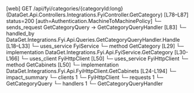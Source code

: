 [web] GET /api/fyi/categories/{categoryId:long}  (DataGet.Api.Controllers.Integrations.FyiController.GetCategory)  [L78–L87] status=200 [auth=Authentication.MachineToMachinePolicy]
  └─ sends_request GetCategoryQuery -> GetCategoryQueryHandler [L83]
    └─ handled_by DataGet.Integrations.Fyi.Api.Queries.GetCategoryQueryHandler.Handle [L18–L33]
      └─ uses_service FyiService
        └─ method GetCategory [L29]
          └─ implementation DataGet.Integrations.Fyi.Api.FyiService.GetCategory [L30-L166]
            └─ uses_client FyiHttpClient [L50]
            └─ uses_service FyiHttpClient
              └─ method GetCabinets [L50]
                └─ implementation DataGet.Integrations.Fyi.Api.FyiHttpClient.GetCabinets [L24-L194]
  └─ impact_summary
    └─ clients 1
      └─ FyiHttpClient
    └─ requests 1
      └─ GetCategoryQuery
    └─ handlers 1
      └─ GetCategoryQueryHandler

